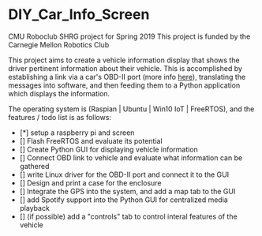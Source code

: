 # DIY_Car_Info_Screen
CMU Roboclub SHRG project for Spring 2019
This project is funded by the Carnegie Mellon Robotics Club


This project aims to create a vehicle information display that shows the driver pertinent information about their vehicle. This is accomplished by establishing a link via a car's OBD-II port (more info [here](https://www.geotab.com/blog/obd-ii/)), translating the messages into software, and then feeding them to a Python application which displays the information.

The operating system is (Raspian | Ubuntu | Win10 IoT | FreeRTOS), and the features / todo list is as follows:

- [*] setup a raspberry pi and screen
- [] Flash FreeRTOS and evaluate its potential
- [] Create Python GUI for displaying vehicle information
- [] Connect OBD link to vehicle and evaluate what information can be gathered
- [] write Linux driver for the OBD-II port and connect it to the GUI
- [] Design and print a case for the enclosure
- [] Integrate the GPS into the system, and add a map tab to the GUI
- [] add Spotify support into the Python GUI for centralized media playback
- [] (if possible) add a "controls" tab to control interal features of the vehicle
